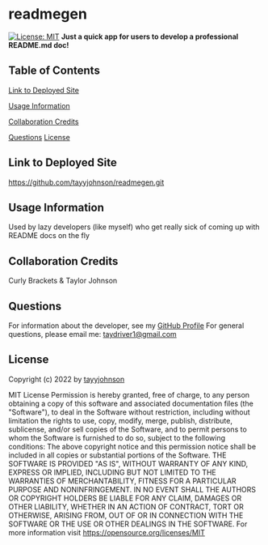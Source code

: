 
  # readmegen
  [![License: MIT](https://img.shields.io/badge/License-MIT-yellow.svg)](https://opensource.org/licenses/MIT)
  **Just a quick app for users to develop a professional README.md doc!**
  ## Table of Contents
  
  [Link to Deployed Site](#link-to-deployed-site)

  [Usage Information](#usage-information)

  [Collaboration Credits](#collaboration-credits)

  [Questions](#questions)
  [License](#license)
  
  ## Link to Deployed Site

  https://github.com/tayyjohnson/readmegen.git
  ## Usage Information

  Used by lazy developers (like myself) who get really sick of coming up with README docs on the fly
  ## Collaboration Credits

  Curly Brackets & Taylor Johnson
  ## Questions
  For information about the developer, see my [GitHub Profile](https://github.com/tayyjohnson)
  For general questions, please email me: taydriver1@gmail.com
  ## License
  Copyright (c)  2022 by [tayyjohnson](https://github.com/tayyjohnson)
  
  MIT License
  Permission is hereby granted, free of charge, to any person obtaining a copy
  of this software and associated documentation files (the "Software"), to deal
  in the Software without restriction, including without limitation the rights
  to use, copy, modify, merge, publish, distribute, sublicense, and/or sell
  copies of the Software, and to permit persons to whom the Software is
  furnished to do so, subject to the following conditions:
  The above copyright notice and this permission notice shall be included in all
  copies or substantial portions of the Software.
  THE SOFTWARE IS PROVIDED "AS IS", WITHOUT WARRANTY OF ANY KIND, EXPRESS OR
  IMPLIED, INCLUDING BUT NOT LIMITED TO THE WARRANTIES OF MERCHANTABILITY,
  FITNESS FOR A PARTICULAR PURPOSE AND NONINFRINGEMENT. IN NO EVENT SHALL THE
  AUTHORS OR COPYRIGHT HOLDERS BE LIABLE FOR ANY CLAIM, DAMAGES OR OTHER
  LIABILITY, WHETHER IN AN ACTION OF CONTRACT, TORT OR OTHERWISE, ARISING FROM,
  OUT OF OR IN CONNECTION WITH THE SOFTWARE OR THE USE OR OTHER DEALINGS IN THE
  SOFTWARE.
  For more information visit https://opensource.org/licenses/MIT
  